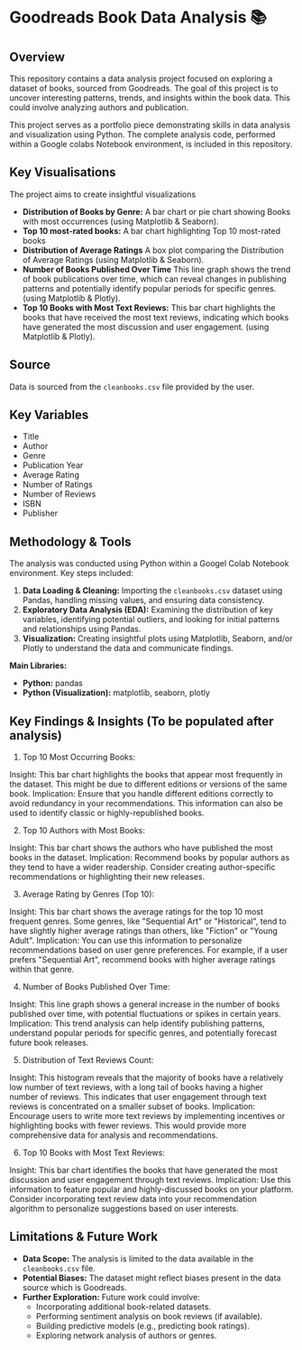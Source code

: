 # Goodreads Book Data Analysis 📚

## Overview

This repository contains a data analysis project focused on exploring a dataset of books, sourced from Goodreads. The goal of this project is to uncover interesting patterns, trends, and insights within the book data. This could involve analyzing authors and publication.

This project serves as a portfolio piece demonstrating skills in data analysis and visualization using Python. The complete analysis code, performed within a Google colabs Notebook environment, is included in this repository.

## Key Visualisations 

The project aims to create insightful visualizations

* **Distribution of Books by Genre:** A bar chart or pie chart showing Books with most occurrences (using Matplotlib & Seaborn).
* **Top 10 most-rated books:** A bar chart highlighting Top 10 most-rated books
* **Distribution of Average Ratings** A box plot comparing the Distribution of Average Ratings (using Matplotlib & Seaborn).
* **Number of Books Published Over Time** This line graph shows the trend of book publications over time, which can reveal changes in publishing patterns and potentially identify popular periods for specific genres. (using Matplotlib & Plotly).
* **Top 10 Books with Most Text Reviews:** This bar chart highlights the books that have received the most text reviews, indicating which books have generated the most discussion and user engagement. (using Matplotlib & Plotly).


## Source

Data is sourced from the `cleanbooks.csv` file provided by the user.


## Key Variables

* Title
* Author
* Genre
* Publication Year
* Average Rating
* Number of Ratings
* Number of Reviews
* ISBN
* Publisher

## Methodology & Tools

The analysis was conducted using Python within a Googel Colab Notebook environment. Key steps included:

1.  **Data Loading & Cleaning:** Importing the `cleanbooks.csv` dataset using Pandas, handling missing values, and ensuring data consistency.
2.  **Exploratory Data Analysis (EDA):** Examining the distribution of key variables, identifying potential outliers, and looking for initial patterns and relationships using Pandas.
3.  **Visualization:** Creating insightful plots using Matplotlib, Seaborn, and/or Plotly to understand the data and communicate findings.

**Main Libraries:**

* **Python:** pandas
* **Python (Visualization):** matplotlib, seaborn, plotly

## Key Findings & Insights (To be populated after analysis)
1. Top 10 Most Occurring Books:

Insight: This bar chart highlights the books that appear most frequently in the dataset. This might be due to different editions or versions of the same book.
Implication: Ensure that you handle different editions correctly to avoid redundancy in your recommendations. This information can also be used to identify classic or highly-republished books.

2. Top 10 Authors with Most Books:

Insight: This bar chart shows the authors who have published the most books in the dataset.
Implication: Recommend books by popular authors as they tend to have a wider readership. Consider creating author-specific recommendations or highlighting their new releases.


3. Average Rating by Genres (Top 10):

Insight: This bar chart shows the average ratings for the top 10 most frequent genres. Some genres, like "Sequential Art" or "Historical", tend to have slightly higher average ratings than others, like "Fiction" or "Young Adult".
Implication: You can use this information to personalize recommendations based on user genre preferences. For example, if a user prefers "Sequential Art", recommend books with higher average ratings within that genre.

4. Number of Books Published Over Time:

Insight: This line graph shows a general increase in the number of books published over time, with potential fluctuations or spikes in certain years.
Implication: This trend analysis can help identify publishing patterns, understand popular periods for specific genres, and potentially forecast future book releases.

5. Distribution of Text Reviews Count:

Insight: This histogram reveals that the majority of books have a relatively low number of text reviews, with a long tail of books having a higher number of reviews. This indicates that user engagement through text reviews is concentrated on a smaller subset of books.
Implication: Encourage users to write more text reviews by implementing incentives or highlighting books with fewer reviews. This would provide more comprehensive data for analysis and recommendations.

6. Top 10 Books with Most Text Reviews:

Insight: This bar chart identifies the books that have generated the most discussion and user engagement through text reviews.
Implication: Use this information to feature popular and highly-discussed books on your platform. Consider incorporating text review data into your recommendation algorithm to personalize suggestions based on user interests.


## Limitations & Future Work

* **Data Scope:** The analysis is limited to the data available in the `cleanbooks.csv` file.
* **Potential Biases:** The dataset might reflect biases present in the data source which is Goodreads.
* **Further Exploration:** Future work could involve:
    * Incorporating additional book-related datasets.
    * Performing sentiment analysis on book reviews (if available).
    * Building predictive models (e.g., predicting book ratings).
    * Exploring network analysis of authors or genres.
